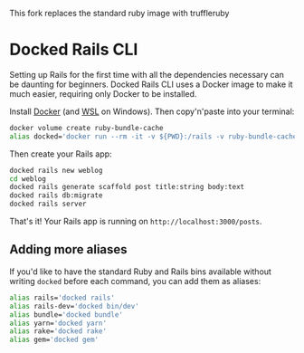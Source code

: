 This fork replaces the standard ruby image with truffleruby

# Docked Rails CLI

Setting up Rails for the first time with all the dependencies necessary can be daunting for beginners. Docked Rails CLI uses a Docker image to make it much easier, requiring only Docker to be installed.

Install [Docker](https://www.docker.com/products/docker-desktop/) (and [WSL](https://learn.microsoft.com/en-us/windows/wsl/install) on Windows). Then copy'n'paste into your terminal:

```bash
docker volume create ruby-bundle-cache
alias docked='docker run --rm -it -v ${PWD}:/rails -v ruby-bundle-cache:/bundle -p 3000:3000 ghcr.io/rails/cli'
```

Then create your Rails app:

```bash
docked rails new weblog
cd weblog
docked rails generate scaffold post title:string body:text
docked rails db:migrate
docked rails server
```

That's it! Your Rails app is running on `http://localhost:3000/posts`.

## Adding more aliases

If you'd like to have the standard Ruby and Rails bins available without writing `docked` before each command, you can add them as aliases:

```bash
alias rails='docked rails'
alias rails-dev='docked bin/dev'
alias bundle='docked bundle'
alias yarn='docked yarn'
alias rake='docked rake'
alias gem='docked gem'
```
